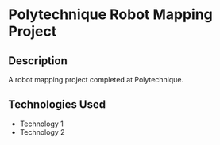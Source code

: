 # Polytechnique Robot Mapping Project 
 
## Description 
A robot mapping project completed at Polytechnique. 
 
## Technologies Used 
- Technology 1 
- Technology 2 
